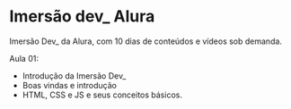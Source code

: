 # Imersão dev_ Alura
Imersão Dev_ da Alura, com 10 dias de conteúdos e vídeos sob demanda.

Aula 01:

- Introdução da Imersão Dev_
- Boas vindas e introdução
- HTML, CSS e JS e seus conceitos básicos.
